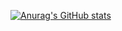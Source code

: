 [![Anurag's GitHub stats](https://github-readme-stats.vercel.app/api?username=pikeeee)](https://github.com/anuraghazra/github-readme-stats)
